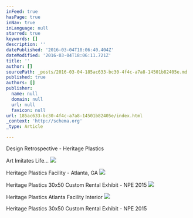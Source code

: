 ```yaml
---
inFeed: true
hasPage: true
inNav: true
inLanguage: null
starred: true
keywords: []
description: ''
datePublished: '2016-03-04T18:06:40.404Z'
dateModified: '2016-03-04T18:06:11.721Z'
title: ''
author: []
sourcePath: _posts/2016-03-04-185ac633-bc30-4f4c-a7a8-14501b82405e.md
published: true
authors: []
publisher:
  name: null
  domain: null
  url: null
  favicon: null
url: 185ac633-bc30-4f4c-a7a8-14501b82405e/index.html
_context: 'http://schema.org'
_type: Article

---
```

Design Retrospective - Heritage Plastics

Art Imitates Life...
![](https://the-grid-user-content.s3-us-west-2.amazonaws.com/d997fe0f-ed8c-4e8e-8a17-54f8814a3ae3.jpg)

Heritage Plastics Facility - Atlanta, GA
![](https://the-grid-user-content.s3-us-west-2.amazonaws.com/49b82996-0660-472a-abf1-bb3b6b106fbb.jpg)

Heritage Plastics 30x50 Custom Rental Exhibit - NPE 2015
![](https://the-grid-user-content.s3-us-west-2.amazonaws.com/deb211b8-c126-47f8-a7fd-4463ec0e526d.jpg)

Heritage Plastics Atlanta Facility Interior
![](https://the-grid-user-content.s3-us-west-2.amazonaws.com/92858682-b724-4b19-b42d-71365de88040.jpg)

Heritage Plastics 30x50 Custom Rental Exhibit - NPE 2015